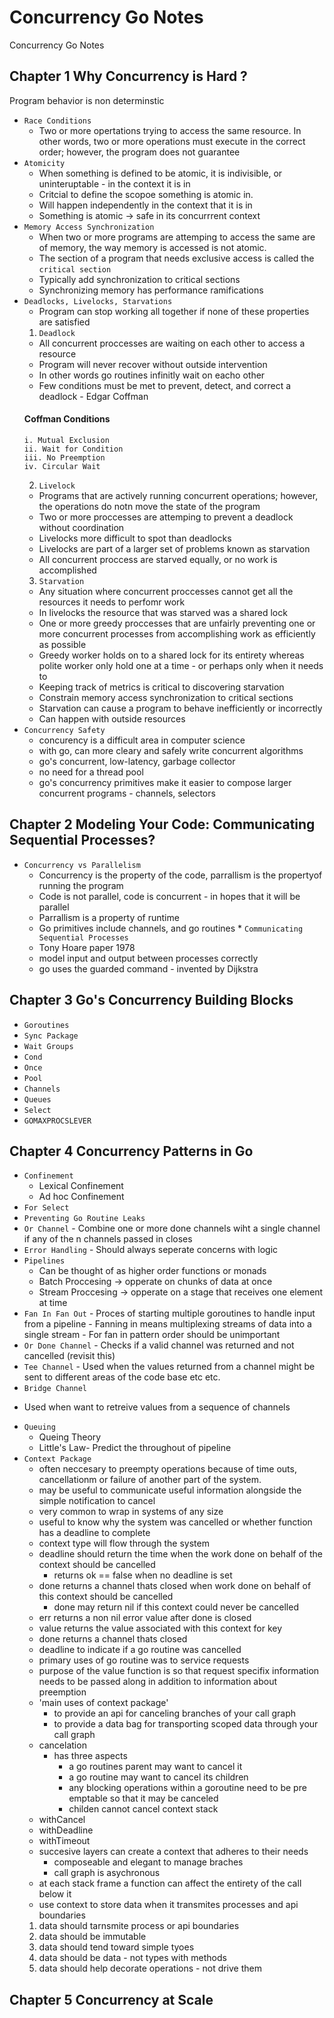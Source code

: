 # Concurrency Go Notes
Concurrency Go Notes 

## Chapter 1 Why Concurrency is Hard ? 
   Program behavior is non determinstic 
  * `Race Conditions` 
    - Two or more opertations trying to access the same resource. In other words, two or more operations must execute in the correct order; however, the program does not guarantee
  * `Atomicity`
    - When something is defined to be atomic, it is indivisible, or uninteruptable - in the context it is in 
    - Critcial to define the scopoe something is atomic in.
    - Will happen independently in the context that it is in
    - Something is atomic -> safe in its concurrrent context
  * `Memory Access Synchronization` 
    - When two or more programs are attemping to access the same are of memory, the way memory is accessed is not atomic.
    - The section of a program that needs exclusive access is called the `critical section`
    - Typically add synchronization to critical sections 
    - Synchronizing memory has performance ramifications 
  * `Deadlocks, Livelocks, Starvations` 
    - Program can stop working all together if none of these properties are satisfied
    1. `Deadlock`
      - All concurrent proccesses are waiting on each other to access a resource 
      - Program will never recover without outside intervention
      - In other words go routines infinitly wait on eacho other 
      - Few conditions must be met to prevent, detect, and correct a deadlock - Edgar Coffman
       #### Coffman Conditions 
        i. Mutual Exclusion
        ii. Wait for Condition
        iii. No Preemption
        iv. Circular Wait
    2. `Livelock` 
      - Programs that are actively running concurrent operations; however, the operations do notn move the state of the 
      program
      - Two or more proccesses are attemping to prevent a deadlock without coordination 
      - Livelocks more difficult to spot than deadlocks 
      - Livelocks are part of a larger set of problems known as starvation 
      - All concurrent proccess are starved equally, or no work is accomplished 
    3. `Starvation`
     - Any situation where concurrent proccesses cannot get all the resources it needs to perfomr work 
     - In livelocks the resource that was starved was a shared lock
     - One or more greedy proccesses that are unfairly preventing one or more concurrent processes from accomplishing work as     efficiently as possible
     - Greedy worker holds on to a shared lock for its entirety whereas polite worker only hold one at a time - or perhaps only when it needs to 
     - Keeping track of metrics is critical to discovering starvation 
     - Constrain memory access synchronization to critical sections 
     - Starvation can cause a program to behave inefficiently or incorrectly 
     - Can happen with outside resources 
   * `Concurrency Safety`
      - concurency is a difficult area in computer science 
      - with go, can more cleary and safely write concurrent algorithms 
      - go's concurrent, low-latency, garbage collector
      - no need for a thread pool 
      - go's concurrency primitives make it easier to compose larger concurrent programs - channels, selectors

## Chapter 2  Modeling Your Code: Communicating Sequential Processes?
   * `Concurrency vs Parallelism`
      - Concurrency is the property of the code, parrallism is the propertyof running the program
      - Code is not parallel, code is concurrent - in hopes that it will be parallel
      - Parrallism is a property of runtime 
      - Go primitives include channels, and go routines 
    * `Communicating Sequential Processes`
      - Tony Hoare paper 1978 
      - model input and output between processes correctly
      - go uses the guarded command - invented by Dijkstra 
    
## Chapter 3  Go's Concurrency Building Blocks 
   * `Goroutines`
   * `Sync Package `
   * `Wait Groups`
   * `Cond`
   * `Once`
   * `Pool`
   * `Channels`
   * `Queues`
   * `Select`
   * `GOMAXPROCSLEVER`
      
## Chapter 4 Concurrency Patterns in Go
   * `Confinement`
      - Lexical Confinement 
      - Ad hoc Confinement
   * `For Select`
   * `Preventing Go Routine Leaks`
   * `Or Channel`
    - Combine one or more done channels wiht a single channel if any of the n channels passed in closes 
   * `Error Handling`
    - Should always seperate concerns with logic
   * `Pipelines`
      - Can be thought of as higher order functions or monads
      - Batch Proccesing -> opperate on chunks of data at once
      - Stream Proccesing -> 
        opperate on a stage that receives one element at time  
   * `Fan In Fan Out`
    - Proces of starting multiple goroutines to handle input from a pipeline 
    - Fanning in means multiplexing streams of data into a single stream 
    - For fan in pattern order should be unimportant 
   * `Or Done Channel`
    - Checks if a valid channel was returned and not cancelled (revisit this)
   * `Tee Channel`
    - Used when the values returned from a channel might be sent to different areas of the code base etc etc.
   * `Bridge Channel`
   - Used when want to retreive values from a sequence of channels
   * `Queuing`
      - Queing Theory
      - Little's Law- Predict the throughout of pipeline
   * `Context Package`
      - often neccesary to preempty operations because of time outs,
      cancellationm or failure of another part of the system. 
      - may be useful to communicate useful information alongside the simple notification to cancel 
      - very common to wrap in systems of any size 
      - useful to know why the system was cancelled or whether function has a deadline to complete 
      - context type will flow through the system 
      - deadline should return the time when the work done on behalf of the context should be cancelled 
        - returns ok == false when no deadline is set 
      - done returns a channel thats closed when work done on behalf of this context should be cancelled 
        - done may return nil if this context could never be cancelled 
      - err returns a non nil error value after done is closed 
      - value returns the value associated with this context for key 
      - done returns a channel thats closed 
      - deadline to indicate if a go routine was cancelled 
      - primary uses of go routine was to service requests 
      - purpose of the value function is so that request specifix information needs to be passed along in addition to information about preemption 
      - 'main uses of context package' 
        - to provide an api for canceling branches of your call graph 
        - to provide a data bag for transporting scoped data through your call graph 
      - cancelation 
        - has three aspects 
          - a go routines parent may want to cancel it 
          - a go routine may want to cancel its children 
          - any blocking operations within a goroutine need to be pre emptable so that it may be canceled 
          - childen cannot cancel context stack 
      - withCancel 
      - withDeadline 
      - withTimeout 
      - succesive layers can create a context that adheres to their needs 
        - composeable and elegant to manage braches 
        - call graph is asychronous 
      - at each stack frame  a function can affect the entirety of the call below it 
      - use context to store data when it transmites processes and api boundaries 
      1. data should tarnsmite process or api boundaries 
      2. data should be immutable 
      3. data should tend toward simple tyoes 
      4. data should be data - not types with methods 
      5. data should help decorate operations - not drive them 
  ## Chapter 5 Concurrency at Scale
      

      
      
      
